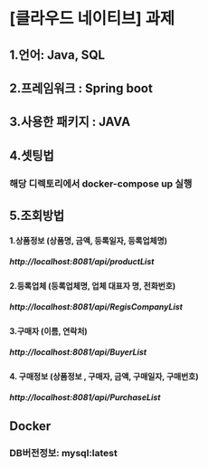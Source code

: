 # [클라우드 네이티브] 과제

## 1.언어: Java, SQL

## 2.프레임워크 : Spring boot

## 3.사용한 패키지 : JAVA

## 4.셋팅법

### 해당 디렉토리에서 docker-compose up 실행

## 5.조회방법

#### 1.상품정보 (상품명, 금액, 등록일자, 등록업체명)

##### http://localhost:8081/api/productList

#### 2.등록업체 (등록업체명, 업체 대표자 명, 전화번호)

##### http://localhost:8081/api/RegisCompanyList

#### 3.구매자 (이름, 연락처)

##### http://localhost:8081/api/BuyerList

#### 4. 구매정보 (상품정보 , 구매자, 금액, 구매일자, 구매번호)

##### http://localhost:8081/api/PurchaseList

## Docker

### DB버전정보: mysql:latest
